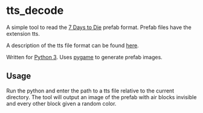 # tts_decode
A simple tool to read the [7 Days to Die](http://store.steampowered.com/app/251570/) prefab format. Prefab files have the extension tts.

A description of the tts file format can be found [here](https://7daystodie.gamepedia.com/Prefabs).

Written for [Python 3](https://www.python.org/ftp/python/3.6.0/python-3.6.0.exe).
Uses [pygame](http://www.pygame.org/news) to generate prefab images. 

## Usage
Run the python and enter the path to a tts file relative to the current directory. The tool will output an image of the prefab with air blocks invisible and every other block given a random color.
